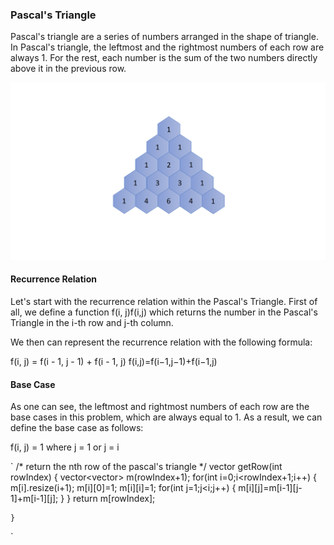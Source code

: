 ### Pascal's Triangle

Pascal's triangle are a series of numbers arranged in the shape of triangle. In Pascal's triangle, 
the leftmost and the rightmost numbers of each row are always 1. 
For the rest, each number is the sum of the two numbers directly above it in the previous row.

!['sss'](pascal.png)


#### Recurrence Relation
Let's start with the recurrence relation within the Pascal's Triangle.
First of all, we define a function f(i, j)f(i,j) which returns the number in the Pascal's Triangle in the i-th row and j-th column.

We then can represent the recurrence relation with the following formula:

f(i, j) = f(i - 1, j - 1) + f(i - 1, j)
f(i,j)=f(i−1,j−1)+f(i−1,j)



#### Base Case
As one can see, the leftmost and rightmost numbers of each row are the base cases in this problem, which are always equal to 1.
As a result, we can define the base case as follows:

f(i, j) = 1 where  j = 1  or  j = i


`
/* return the nth row of the pascal's triangle */
    vector<int> getRow(int rowIndex) {
        vector<vector<int>> m(rowIndex+1);
        for(int i=0;i<rowIndex+1;i++)
        {
            m[i].resize(i+1);
            m[i][0]=1;
            m[i][i]=1;
            for(int j=1;j<i;j++)
            {
                m[i][j]=m[i-1][j-1]+m[i-1][j];
            }
        }
        return m[rowIndex];
 
    }


`
